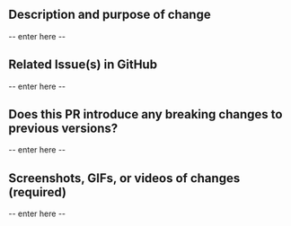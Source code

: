 ## Description and purpose of change
-- enter here --

## Related Issue(s) in GitHub
-- enter here --

## Does this PR introduce any breaking changes to previous versions?
-- enter here --

## Screenshots, GIFs, or videos of changes (required)
-- enter here --
